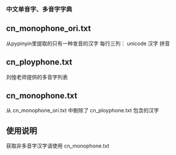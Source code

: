 ### 中文单音字、多音字字典

## cn_monophone_ori.txt
从pypinyin里提取的只有一种发音的汉字
每行三列： unicode 汉字 拼音

## cn_ployphone.txt
刘惶老师提供的多音字列表

## cn_monophone.txt
从 cn_monophone_ori.txt 中剔除了 cn_ployphone.txt 包含的汉字

## 使用说明
获取非多音字汉字请使用 cn_monophone.txt